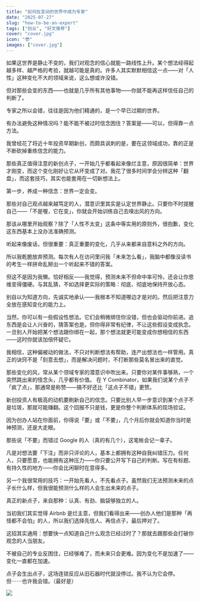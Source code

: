 ```yaml
---
title: "如何在变动的世界中成为专家"
date: "2025-07-27"
slug: "how-to-be-an-expert"
tags: ["创业", "好文推荐"]
cover: "cover.jpg"
icon: "😎"
images: ["cover.jpg"]
---
```

如果这世界是静止不变的，我们对观念的信心就能一路线性上升。某个想法经得起越多样、越严格的考验，就越可能是真的。许多人其实默默相信这一点——对「人性」这种变化不大的领域来说，这么想或许没错。



但对那些会变的东西——也就是几乎所有其他事物——你就不能再这样信任自己的判断了。



专家之所以会错，往往是因为他们精通的，是一个早已过期的世界。



有办法避免这种情况吗？能不能不被过时信念困住？答案是——可以，但得靠一点方法。



我曾经花了将近十年投资早期新创，而颇具讽刺的是，要在这领域成功，靠的正是不断砍掉重练信念的能力。



那些真正值得注意的新创点子，一开始几乎都看起来像烂主意，原因很简单：世界才刚变，而这个变化刚好让它从坏变成了对。我花了很多时间学会分辨这种「翻盘」，而这套技巧，其实也能套用在一切新想法上。



第一步，养成一种信念：世界一定会变。



那些对自己观点越来越笃定的人，潜意识里其实是认定世界静止。只要你不时提醒自己——「不是喔，它在变」，你就会开始训练自己去嗅出风的方向。



那该从哪里开始观察？除了「人性不太变」这条中等实用的原则外，很抱歉，变化这东西基本上没办法准确预测。



听起来像废话，但很重要：真正重要的变化，几乎从来都来自意料之外的方向。



所以我乾脆放弃预测。每次有人在访问里问我「未来怎么看」，我脑中都像没读书的考生一样拼命乱掰出一个听起来不错的答案。



但这不是因为我懒。恰好相反——我觉得，预测未来不但命中率可怜，还会让你思维变得僵硬。与其乱猜，不如选择更实际的策略：彻底、彻底地保持开放心态。



别自以为知道方向，先诚实地承认——我根本不知道哪边才是对的。然后把注意力全放在感知变化的能力上。



当然，你可以有一些假设性想法。它们会稍微绑住你没错，但也会驱动你前进。追东西是会让人兴奋的，猜答案也是。但你得非常有纪律，不让这些假设变成执念。
一旦别人开始把某个想法跟你绑在一起，那个想法就更可能变成你想相信的东西——这时你就该加倍怀疑它。



我相信，这种偏被动的做法，不只对判断想法有帮助，连产出想法也一样管用。真正的诀窍不是「刻意去想」，而是解决问题时，不打断那些莫名冒出来的直觉。



那些变化的风，常从某个领域专家的潜意识中吹出来。只要你对某件事够熟，一个突然跳出来的怪念头，几乎都有价值。
在 Y Combinator，如果我们说某个点子「疯了点」，那通常是称赞——搞不好还比「这点子不错」更赞。



新创投资人有极高的动机要刷新自己的信念。只要比别人早一步意识到某个点子不是垃圾，那就可能赚翻。这个回报不只是钱，更是你整个判断体系的现场验证。



因为创办人站在你面前，你得说「要」或「不要」，几个月后你就会知道你当时是神预测，还是大走眼。



那些说「不要」而错过 Google 的人（真的有几个），这笔帐会记一辈子。



凡是对想法要「下注」而非只评论的人，基本上都拥有这种自我纠错压力。任何人，只要愿意，也能拥有这种压力——你只要公开写下自己的判断。写在有标题、有持久性的地方——你会比闲聊时在意得多。



另一个我很常用的技巧：一开始先看人，不先看点子。虽然我们无法预测未来的点子长什么样，但我很能预测什么样的人会生出未来的点子。



真正的新点子，来自那种：认真、有劲、脑袋够独立的人。



当初我们其实觉得 Airbnb 是烂主意，但我们看得出来——创办人他们是那种「再怪都不会怕」的人，所以我们选择先信人、再信点子，最后押对了。



这招其实通用：想要快一点知道自己什么观念已经过时了？那就去跟那些会打破你观念的人当朋友。



不被自己的专业反困住，已经够难了，而未来只会更难。因为变化不是加速了——变化一直都在加速。



点子会生出点子，这场连锁反应从旧石器时代就没停过。我不认为它会停。
但⋯⋯也许我会错。（最好是）




![](https://prod-files-secure.s3.us-west-2.amazonaws.com/112d0858-5090-4d34-a606-b75eb8d65fd2/46476355-9cf3-4e99-9b7a-3531bc426380/1000202064.png?X-Amz-Algorithm=AWS4-HMAC-SHA256&X-Amz-Content-Sha256=UNSIGNED-PAYLOAD&X-Amz-Credential=ASIAZI2LB4666IZF5XPE%2F20250923%2Fus-west-2%2Fs3%2Faws4_request&X-Amz-Date=20250923T103535Z&X-Amz-Expires=3600&X-Amz-Security-Token=IQoJb3JpZ2luX2VjELr%2F%2F%2F%2F%2F%2F%2F%2F%2F%2FwEaCXVzLXdlc3QtMiJIMEYCIQCjW1LNa1slq0bMLfs7xOcuMJQ97a5fX9n1NIKQyDf%2F5QIhAOQxQG18N19LK7NhjUidKG1Zh844qaiI2ZWlM7rAEPwxKv8DCEMQABoMNjM3NDIzMTgzODA1Igy4zlqO25NMLyenaOUq3AMeLZHoCsIXZ34%2FSR8roZWmsdpsSPkGG07%2FWv6yVWxXmAdxKNqWtnjr7%2Bd3PH3KebSYX1M3BbWNSrzHHJGmqRV%2BQcw75mFm7Cq42jUFJTB%2Bw5GzcFR1AkTw6wZ%2B4aZtxmx7LwDFlMiNuznefdKXkHqgmxVTYkzKc2gUEL37W93jctdaVC5HQ1%2F9JuqYRDoXzinrHQ2%2BIQekBEPkiJW%2BCOYgHKKddaObuxP3LyAwzX4vBsgGvXz7eBR%2BmrihiecwoUPkpGHSalHLFs1Wtm37Acoy3DNTM5U3K0CkIkZvdFvzV%2FBBiAi9jou%2BHQQKk1Hw7NIlV6ntCQRDctNFylhh767%2FUuhDq1xx3MfPt%2BT2SdgGIe%2BxaMf5jGy0oVcy4VijwGqd6Pn6abswh8NUBxrnfrMnfijBDrhnHD7FYASnr413D98u1IYND0ymao6z4TsHo5VxWW2RTq7%2BIwVgeFeJTkONfdyeit%2BpS5MtQ3v3zy3H06n1F7snevcCTZSRUz8p1gQkzUh3j35iQJnjkkjgrXJtiDq%2BMA8hVYTTaXvCm%2Bt7IvCLMZx0WIT%2FCQmij9UgVpKudMAEC2gr1f33UnaUJI7iscsTWdC%2BUwsarlVduZlqlATTl8mj1nCm%2FEDScjD%2F2snGBjqkAWj8piooamtKMw4uuo9b%2Bo1alMYHJuCjAtUiWzSytKP2nVTnDKoQj64bMbiFucxU9%2BkOVqhB5T63tTST4K2J8PakWrv6YAwlS%2FJ4dIyPwcI3fwFR7CawhTCJAN4UekLCdgih94VtJrqMOGyFn6Q%2FASwB6TFwBR2jC2oveiZvZb%2Fh0qZjN%2FRy3peadpRRzUpyQWYsZ0T4AbpLHEFJeR0X1PagxWlX&X-Amz-Signature=a441d4e384728c595cf97eca08300574553a6484f9e19b599158bd831ae17425&X-Amz-SignedHeaders=host&x-amz-checksum-mode=ENABLED&x-id=GetObject)

